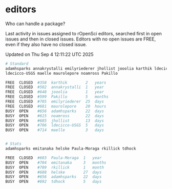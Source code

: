 # editors

Who can handle a package?

Last activity in issues assigned to rOpenSci editors, searched first in open
issues and then in closed issues. Editors with no open issues are FREE, even if
they also have no closed issue.


Updated on Thu Sep 4 12:11:22 UTC 2025

```bash
# Standard
adamhsparks annakrystalli emilyriederer jhollist jooolia karthik ldecicco
ldecicco-USGS maelle maurolepore noamross Pakillo

FREE  CLOSED  #358  karthik        2   years
FREE  CLOSED  #502  annakrystalli  1   year
FREE  CLOSED  #648  jooolia        1   year
FREE  CLOSED  #599  Pakillo        5   months
FREE  CLOSED  #705  emilyriederer  25  days
FREE  CLOSED  #681  maurolepore    20  hours
BUSY  OPEN    #656  adamhsparks    22  days
BUSY  OPEN    #615  noamross       22  days
BUSY  OPEN    #685  jhollist       13  days
BUSY  OPEN    #706  ldecicco-USGS  5   days
BUSY  OPEN    #714  maelle         3   days


# Stats
adamhsparks emitanaka helske Paula-Moraga rkillick tdhock

FREE  CLOSED  #603  Paula-Moraga  1   year
BUSY  OPEN    #704  emitanaka     3   months
BUSY  OPEN    #709  rkillick      1   month
BUSY  OPEN    #688  helske        27  days
BUSY  OPEN    #656  adamhsparks   22  days
BUSY  OPEN    #692  tdhock        5   days
```
